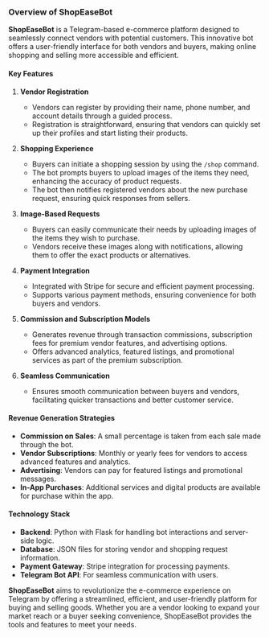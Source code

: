 ### Overview of ShopEaseBot

**ShopEaseBot** is a Telegram-based e-commerce platform designed to seamlessly connect vendors with potential customers. This innovative bot offers a user-friendly interface for both vendors and buyers, making online shopping and selling more accessible and efficient.

#### Key Features

1. **Vendor Registration**
   - Vendors can register by providing their name, phone number, and account details through a guided process.
   - Registration is straightforward, ensuring that vendors can quickly set up their profiles and start listing their products.

2. **Shopping Experience**
   - Buyers can initiate a shopping session by using the `/shop` command.
   - The bot prompts buyers to upload images of the items they need, enhancing the accuracy of product requests.
   - The bot then notifies registered vendors about the new purchase request, ensuring quick responses from sellers.

3. **Image-Based Requests**
   - Buyers can easily communicate their needs by uploading images of the items they wish to purchase.
   - Vendors receive these images along with notifications, allowing them to offer the exact products or alternatives.

4. **Payment Integration**
   - Integrated with Stripe for secure and efficient payment processing.
   - Supports various payment methods, ensuring convenience for both buyers and vendors.

5. **Commission and Subscription Models**
   - Generates revenue through transaction commissions, subscription fees for premium vendor features, and advertising options.
   - Offers advanced analytics, featured listings, and promotional services as part of the premium subscription.

6. **Seamless Communication**
   - Ensures smooth communication between buyers and vendors, facilitating quicker transactions and better customer service.

#### Revenue Generation Strategies

- **Commission on Sales**: A small percentage is taken from each sale made through the bot.
- **Vendor Subscriptions**: Monthly or yearly fees for vendors to access advanced features and analytics.
- **Advertising**: Vendors can pay for featured listings and promotional messages.
- **In-App Purchases**: Additional services and digital products are available for purchase within the app.

#### Technology Stack

- **Backend**: Python with Flask for handling bot interactions and server-side logic.
- **Database**: JSON files for storing vendor and shopping request information.
- **Payment Gateway**: Stripe integration for processing payments.
- **Telegram Bot API**: For seamless communication with users.

**ShopEaseBot** aims to revolutionize the e-commerce experience on Telegram by offering a streamlined, efficient, and user-friendly platform for buying and selling goods. Whether you are a vendor looking to expand your market reach or a buyer seeking convenience, ShopEaseBot provides the tools and features to meet your needs.
